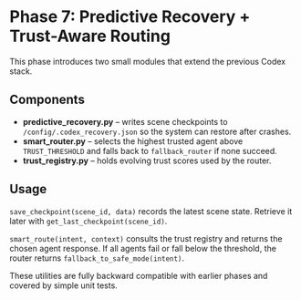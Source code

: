 # Phase 7: Predictive Recovery + Trust-Aware Routing

This phase introduces two small modules that extend the previous Codex stack.

## Components
- **predictive_recovery.py** – writes scene checkpoints to `/config/.codex_recovery.json` so the system can restore after crashes.
- **smart_router.py** – selects the highest trusted agent above `TRUST_THRESHOLD` and falls back to `fallback_router` if none succeed.
- **trust_registry.py** – holds evolving trust scores used by the router.

## Usage
`save_checkpoint(scene_id, data)` records the latest scene state. Retrieve it later with `get_last_checkpoint(scene_id)`.

`smart_route(intent, context)` consults the trust registry and returns the chosen agent response. If all agents fail or fall below the threshold, the router returns `fallback_to_safe_mode(intent)`.

These utilities are fully backward compatible with earlier phases and covered by simple unit tests.
